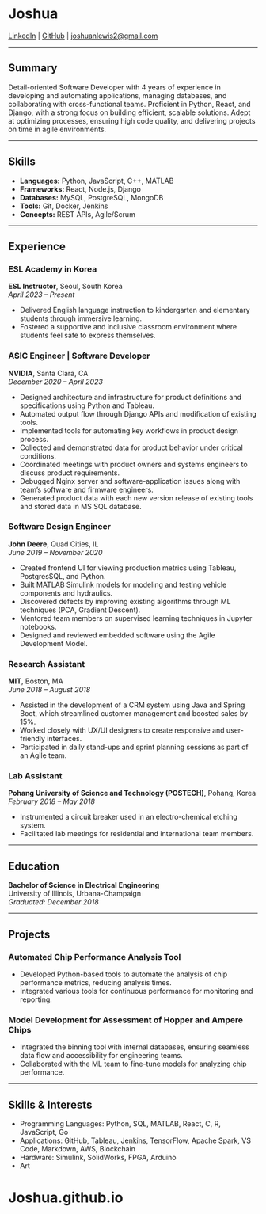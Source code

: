 # **Joshua**

[LinkedIn](https://linkedin.com/in/joshua-lewis-b72508ab/) | [GitHub](https://github.com/CloudNomad) | joshuanlewis2@gmail.com

---

## **Summary**

Detail-oriented Software Developer with 4 years of experience in developing and automating applications, managing databases, and collaborating with cross-functional teams. Proficient in Python, React, and Django, with a strong focus on building efficient, scalable solutions. Adept at optimizing processes, ensuring high code quality, and delivering projects on time in agile environments.

---

## **Skills**

- **Languages:** Python, JavaScript, C++, MATLAB
- **Frameworks:** React, Node.js, Django
- **Databases:** MySQL, PostgreSQL, MongoDB
- **Tools:** Git, Docker, Jenkins
- **Concepts:** REST APIs, Agile/Scrum

---

## **Experience**

### **ESL Academy in Korea**  
**ESL Instructor**, Seoul, South Korea  
*April 2023 – Present*

- Delivered English language instruction to kindergarten and elementary students through immersive learning.
- Fostered a supportive and inclusive classroom environment where students feel safe to express themselves.

### **ASIC Engineer | Software Developer**  
**NVIDIA**, Santa Clara, CA  
*December 2020 – April 2023*

- Designed architecture and infrastructure for product definitions and specifications using Python and Tableau.
- Automated output flow through Django APIs and modification of existing tools.
- Implemented tools for automating key workflows in product design process.
- Collected and demonstrated data for product behavior under critical conditions.
- Coordinated meetings with product owners and systems engineers to discuss product requirements.
- Debugged Nginx server and software-application issues along with team’s software and firmware engineers.
- Generated product data with each new version release of existing tools and stored data in MS SQL database.


### **Software Design Engineer**  
**John Deere**, Quad Cities, IL  
*June 2019 – November 2020*

- Created frontend UI for viewing production metrics using Tableau, PostgresSQL, and Python.
- Built MATLAB Simulink models for modeling and testing vehicle components and hydraulics.
- Discovered defects by improving existing algorithms through ML techniques (PCA, Gradient Descent).
- Mentored team members on supervised learning techniques in Jupyter notebooks.
- Designed and reviewed embedded software using the Agile Development Model.


### **Research Assistant**  
**MIT**, Boston, MA  
*June 2018 – August 2018*

- Assisted in the development of a CRM system using Java and Spring Boot, which streamlined customer management and boosted sales by 15%.
- Worked closely with UX/UI designers to create responsive and user-friendly interfaces.
- Participated in daily stand-ups and sprint planning sessions as part of an Agile team.


### **Lab Assistant**  
**Pohang University of Science and Technology (POSTECH)**, Pohang, Korea  
*February 2018 – May 2018*

- Instrumented a circuit breaker used in an electro-chemical etching system.
- Facilitated lab meetings for residential and international team members.


---

## **Education**

**Bachelor of Science in Electrical Engineering**  
University of Illinois, Urbana-Champaign  
*Graduated: December 2018*

---

## **Projects**

### **Automated Chip Performance Analysis Tool**
- Developed Python-based tools to automate the analysis of chip performance metrics, reducing analysis times.
- Integrated various tools for continuous performance for monitoring and reporting.

### **Model Development for Assessment of Hopper and Ampere Chips**
- Integrated the binning tool with internal databases, ensuring seamless data flow and accessibility for engineering teams.
- Collaborated with the ML team to fine-tune models for analyzing chip performance.

---

## **Skills & Interests**

- Programming Languages: Python, SQL, MATLAB, React, C, R, JavaScript, Go
- Applications: GitHub, Tableau, Jenkins, TensorFlow, Apache Spark, VS Code, Markdown, AWS, Blockchain
- Hardware: Simulink, SolidWorks, FPGA, Arduino
- Art
# Joshua.github.io
